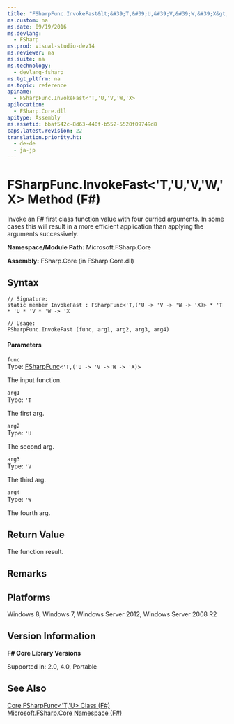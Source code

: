 ```yaml
---
title: "FSharpFunc.InvokeFast&lt;&#39;T,&#39;U,&#39;V,&#39;W,&#39;X&gt; Method (F#)"
ms.custom: na
ms.date: 09/19/2016
ms.devlang: 
  - FSharp
ms.prod: visual-studio-dev14
ms.reviewer: na
ms.suite: na
ms.technology: 
  - devlang-fsharp
ms.tgt_pltfrm: na
ms.topic: reference
apiname: 
  - FSharpFunc.InvokeFast<'T,'U,'V,'W,'X>
apilocation: 
  - FSharp.Core.dll
apitype: Assembly
ms.assetid: bbaf542c-8d63-440f-b552-5520f09749d8
caps.latest.revision: 22
translation.priority.ht: 
  - de-de
  - ja-jp
---
```

# FSharpFunc.InvokeFast&lt;&#39;T,&#39;U,&#39;V,&#39;W,&#39;X&gt; Method (F#)
Invoke an F# first class function value with four curried arguments. In some cases this will result in a more efficient application than applying the arguments successively.  
  
 **Namespace/Module Path:** Microsoft.FSharp.Core  
  
 **Assembly:** FSharp.Core (in FSharp.Core.dll)  
  
## Syntax  
  
```  
// Signature:  
static member InvokeFast : FSharpFunc<'T,('U -> 'V -> 'W -> 'X)> * 'T * 'U * 'V * 'W -> 'X  
  
// Usage:  
FSharpFunc.InvokeFast (func, arg1, arg2, arg3, arg4)  
```  
  
#### Parameters  
 `func`  
 Type: [FSharpFunc](../Topic/Core.FSharpFunc%3C'T,'U%3E%20Class%20\(F%23\).md)`<'T,('U -> 'V ->'W -> 'X)>`  
  
 The input function.  
  
 `arg1`  
 Type: `'T`  
  
 The first arg.  
  
 `arg2`  
 Type: `'U`  
  
 The second arg.  
  
 `arg3`  
 Type: `'V`  
  
 The third arg.  
  
 `arg4`  
 Type: `'W`  
  
 The fourth arg.  
  
## Return Value  
 The function result.  
  
## Remarks  
  
## Platforms  
 Windows 8, Windows 7, Windows Server 2012, Windows Server 2008 R2  
  
## Version Information  
 **F# Core Library Versions**  
  
 Supported in: 2.0, 4.0, Portable  
  
## See Also  
 [Core.FSharpFunc<'T,'U> Class (F#)](../Topic/Core.FSharpFunc%3C'T,'U%3E%20Class%20\(F%23\).md)   
 [Microsoft.FSharp.Core Namespace (F#)](../Topic/Microsoft.FSharp.Core%20Namespace%20\(F%23\).md)